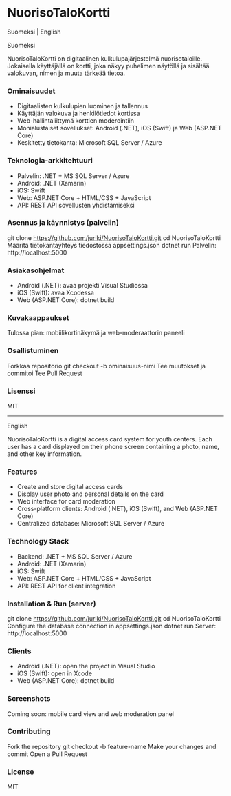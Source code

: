 # NuorisoTaloKortti

Suomeksi | English

Suomeksi

NuorisoTaloKortti on digitaalinen kulkulupajärjestelmä nuorisotaloille.
Jokaisella käyttäjällä on kortti, joka näkyy puhelimen näytöllä ja sisältää valokuvan, nimen ja muuta tärkeää tietoa.

### Ominaisuudet
- Digitaalisten kulkulupien luominen ja tallennus
- Käyttäjän valokuva ja henkilötiedot kortissa
- Web-hallintaliittymä korttien moderointiin
- Monialustaiset sovellukset: Android (.NET), iOS (Swift) ja Web (ASP.NET Core)
- Keskitetty tietokanta: Microsoft SQL Server / Azure

### Teknologia-arkkitehtuuri
- Palvelin: .NET + MS SQL Server / Azure
- Android: .NET (Xamarin)
- iOS: Swift
- Web: ASP.NET Core + HTML/CSS + JavaScript
- API: REST API sovellusten yhdistämiseksi

### Asennus ja käynnistys (palvelin)
git clone https://github.com/juriki/NuorisoTaloKortti.git
cd NuorisoTaloKortti
Määritä tietokantayhteys tiedostossa appsettings.json
dotnet run
Palvelin: http://localhost:5000

### Asiakasohjelmat
- Android (.NET): avaa projekti Visual Studiossa
- iOS (Swift): avaa Xcodessa
- Web (ASP.NET Core): dotnet build

### Kuvakaappaukset
Tulossa pian: mobiilikortinäkymä ja web-moderaattorin paneeli

### Osallistuminen
Forkkaa repositorio
git checkout -b ominaisuus-nimi
Tee muutokset ja commitoi
Tee Pull Request

### Lisenssi
MIT

---

English

NuorisoTaloKortti is a digital access card system for youth centers.
Each user has a card displayed on their phone screen containing a photo, name, and other key information.

### Features
- Create and store digital access cards
- Display user photo and personal details on the card
- Web interface for card moderation
- Cross-platform clients: Android (.NET), iOS (Swift), and Web (ASP.NET Core)
- Centralized database: Microsoft SQL Server / Azure

### Technology Stack
- Backend: .NET + MS SQL Server / Azure
- Android: .NET (Xamarin)
- iOS: Swift
- Web: ASP.NET Core + HTML/CSS + JavaScript
- API: REST API for client integration

### Installation & Run (server)
git clone https://github.com/juriki/NuorisoTaloKortti.git
cd NuorisoTaloKortti
Configure the database connection in appsettings.json
dotnet run
Server: http://localhost:5000

### Clients
- Android (.NET): open the project in Visual Studio
- iOS (Swift): open in Xcode
- Web (ASP.NET Core): dotnet build

### Screenshots
Coming soon: mobile card view and web moderation panel

### Contributing
Fork the repository
git checkout -b feature-name
Make your changes and commit
Open a Pull Request

### License
MIT
</pre>
